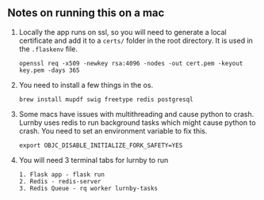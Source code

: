 ## Notes on running this on a mac

1. Locally the app runs on ssl, so you will need to generate a local certificate and add it to a `certs/` folder in the root directory. It is used in the `.flaskenv` file.
    ```
    openssl req -x509 -newkey rsa:4096 -nodes -out cert.pem -keyout key.pem -days 365
    ```
1. You need to install a few things in the os.
    ```
    brew install mupdf swig freetype redis postgresql
    ```
1. Some macs have issues with multithreading and cause python to crash. Lurnby uses redis to run background tasks which might cause python to crash. You need to set an environment variable to fix this.
    ```
    export OBJC_DISABLE_INITIALIZE_FORK_SAFETY=YES
    ```
1. You will need 3 terminal tabs for lurnby to run
    ```
    1. Flask app - flask run
    2. Redis - redis-server
    3. Redis Queue - rq worker lurnby-tasks
    ```